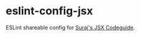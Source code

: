 # eslint-config-jsx

ESLint shareable config for [Suraj's JSX Codeguide](https://github.com/surajs02/jsx-codeguide).
